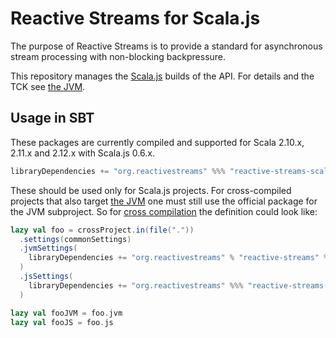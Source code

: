 # Reactive Streams for Scala.js

The purpose of Reactive Streams is to provide a standard for asynchronous stream processing with non-blocking backpressure.

This repository manages the [Scala.js](http://www.scala-js.org/)
builds of the API. For details and the TCK see
[the JVM](https://github.com/reactive-streams/reactive-streams-jvm).

## Usage in SBT

These packages are currently compiled and supported for
Scala 2.10.x, 2.11.x and 2.12.x with Scala.js 0.6.x.

```scala
libraryDependencies += "org.reactivestreams" %%% "reactive-streams-scalajs" % "1.0.0"
```

These should be used only for Scala.js projects. For cross-compiled projects
that also target [the JVM](https://github.com/reactive-streams/reactive-streams-jvm)
one must still use the official package for the JVM subproject.
So for [cross compilation](https://www.scala-js.org/doc/project/cross-build.html)
the definition could look like:

```scala
lazy val foo = crossProject.in(file("."))
  .settings(commonSettings)
  .jvmSettings(
    libraryDependencies += "org.reactivestreams" % "reactive-streams" % "1.0.0"
  )
  .jsSettings(
    libraryDependencies += "org.reactivestreams" %%% "reactive-streams-scalajs" % "1.0.0"
  )

lazy val fooJVM = foo.jvm
lazy val fooJS = foo.js
```
